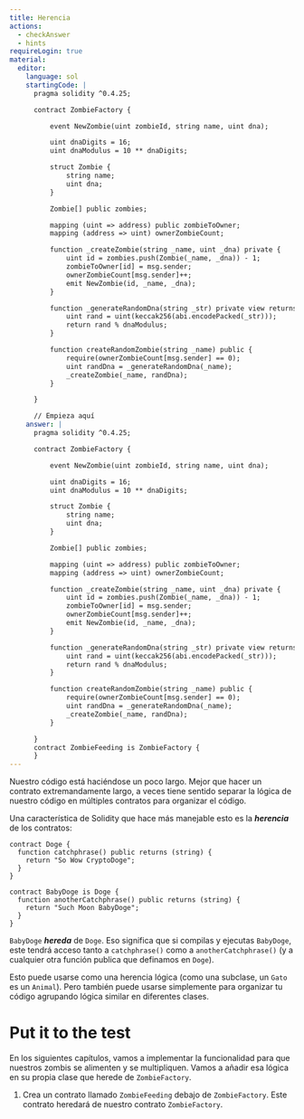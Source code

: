 ```yaml
---
title: Herencia
actions:
  - checkAnswer
  - hints
requireLogin: true
material:
  editor:
    language: sol
    startingCode: |
      pragma solidity ^0.4.25;

      contract ZombieFactory {

          event NewZombie(uint zombieId, string name, uint dna);

          uint dnaDigits = 16;
          uint dnaModulus = 10 ** dnaDigits;

          struct Zombie {
              string name;
              uint dna;
          }

          Zombie[] public zombies;

          mapping (uint => address) public zombieToOwner;
          mapping (address => uint) ownerZombieCount;

          function _createZombie(string _name, uint _dna) private {
              uint id = zombies.push(Zombie(_name, _dna)) - 1;
              zombieToOwner[id] = msg.sender;
              ownerZombieCount[msg.sender]++;
              emit NewZombie(id, _name, _dna);
          }

          function _generateRandomDna(string _str) private view returns (uint) {
              uint rand = uint(keccak256(abi.encodePacked(_str)));
              return rand % dnaModulus;
          }

          function createRandomZombie(string _name) public {
              require(ownerZombieCount[msg.sender] == 0);
              uint randDna = _generateRandomDna(_name);
              _createZombie(_name, randDna);
          }

      }

      // Empieza aquí
    answer: |
      pragma solidity ^0.4.25;

      contract ZombieFactory {

          event NewZombie(uint zombieId, string name, uint dna);

          uint dnaDigits = 16;
          uint dnaModulus = 10 ** dnaDigits;

          struct Zombie {
              string name;
              uint dna;
          }

          Zombie[] public zombies;

          mapping (uint => address) public zombieToOwner;
          mapping (address => uint) ownerZombieCount;

          function _createZombie(string _name, uint _dna) private {
              uint id = zombies.push(Zombie(_name, _dna)) - 1;
              zombieToOwner[id] = msg.sender;
              ownerZombieCount[msg.sender]++;
              emit NewZombie(id, _name, _dna);
          }

          function _generateRandomDna(string _str) private view returns (uint) {
              uint rand = uint(keccak256(abi.encodePacked(_str)));
              return rand % dnaModulus;
          }

          function createRandomZombie(string _name) public {
              require(ownerZombieCount[msg.sender] == 0);
              uint randDna = _generateRandomDna(_name);
              _createZombie(_name, randDna);
          }

      }
      contract ZombieFeeding is ZombieFactory {
      }
---
```


Nuestro código está haciéndose un poco largo. Mejor que hacer un contrato extremandamente largo, a veces tiene sentido separar la lógica de nuestro código en múltiples contratos para organizar el código.

Una característica de Solidity que hace más manejable esto es la **_herencia_** de los contratos:

```
contract Doge {
  function catchphrase() public returns (string) {
    return "So Wow CryptoDoge";
  }
}

contract BabyDoge is Doge {
  function anotherCatchphrase() public returns (string) {
    return "Such Moon BabyDoge";
  }
}
```

`BabyDoge` **_hereda_** de `Doge`. Eso significa que si compilas y ejecutas `BabyDoge`, este tendrá acceso tanto a `catchphrase()` como a `anotherCatchphrase()` (y a cualquier otra función publica que definamos en `Doge`).

Esto puede usarse como una herencia lógica (como una subclase, un `Gato` es un `Animal`). Pero también puede usarse simplemente para organizar tu código agrupando lógica similar en diferentes clases.

# Put it to the test

En los siguientes capítulos, vamos a implementar la funcionalidad para que nuestros zombis se alimenten y se multipliquen. Vamos a añadir esa lógica en su propia clase que herede de `ZombieFactory`.

1. Crea un contrato llamado `ZombieFeeding` debajo de `ZombieFactory`. Este contrato heredará de nuestro contrato `ZombieFactory`.
